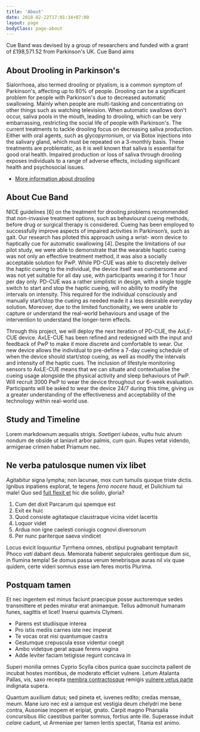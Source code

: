 ```yaml
---
title: 'About'
date: 2018-02-22T17:01:34+07:00
layout: page
bodyClass: page-about
---
```


Cue Band was devised by a group of researchers and funded with a grant of £198,571.52 from Parkinson's UK. Cue Band aims 


## About Drooling in Parkinson's

Sialorrhoea, also termed drooling or ptyalism, is a common symptom of Parkinson's, affecting up to 80% of people. Drooling can be a significant problem for people with Parkinson's due to decreased automatic swallowing. Mainly when people are multi-tasking and concentrating on other things such as watching television. When automatic swallows don't occur, saliva pools in the mouth, leading to drooling, which can be very embarrassing, restricting the social life of people with Parkinson's.
The current treatments to tackle drooling focus on decreasing saliva production. Either with oral agents, such as glycopyrronium, or via Botox injections into the salivary gland, which must be repeated on a 3-monthly basis.  These treatments are problematic, as it is well known that saliva is essential for good oral health. Impaired production or loss of saliva through drooling exposes individuals to a range of adverse effects, including significant health and psychosocial issues.

* [More information about drooling](https://www.parkinsons.org.uk/information-and-support/eating-swallowing-and-saliva-control)


## About Cue Band

NICE guidelines [6] on the treatment for drooling problems recommended that non-invasive treatment options, such as behavioural cueing methods, before drug or surgical therapy is considered. Cueing has been employed to successfully improve aspects of impaired activities in Parkinson’s, such as gait. Our research has piloted this approach using a wrist- worn device to haptically cue for automatic swallowing [4]. Despite the limitations of our pilot study, we were able to demonstrate that the wearable haptic cueing was not only an effective treatment method, it was also a socially acceptable solution for PwP. While PD-CUE was able to discretely deliver the haptic cueing to the individual, the device itself was cumbersome and was not yet suitable for all day use, with participants wearing it for 1 hour per day only. PD-CUE was a rather simplistic in design, with a single toggle switch to start and stop the haptic cueing, will no ability to modify the intervals on intensity. This required for the individual consciously and manually start/stop the cueing as needed made it a less desirable everyday solution. Moreover, due to the limited functionality, we were unable to capture or understand the real-world behaviours and usage of the intervention to understand the longer-term effects.

Through this project, we will deploy the next iteration of PD-CUE, the AxLE-CUE device. AxLE-CUE has been refined and redesigned with the input and feedback of PwP to make it more discrete and comfortable to wear. Our new device allows the individual to pre-define a 7-day cueing schedule of when the device should start/stop cueing, as well as modify the intervals and intensity of the haptic cues. The inclusion of lifestyle monitoring sensors to AxLE-CUE means that we can situate and contextualise the cueing usage alongside the physical activity and sleep behaviours of PwP. Will recruit 3000 PwP to wear the device throughout our 6-week evaluation. Participants will be asked to wear the device 24/7 during this time, giving us a greater understanding of the effectiveness and acceptability of the technology within real-world use.



## Study and Timeline



Lorem markdownum aequalis strigis. _Saetigeri iubeas_, vultu huic alvum nondum
de obside ut laniavit arbor palmis, cum quin. Rupes vetat videndo, armigerae
crimen habet Priamum nec.

## Ne verba patulosque numen vix libet

Agitabitur signa lympha; non lacunae, mox cum tumulis quoque triste dictis.
Ignibus inpatiens explorat, te tegens _ferro nocere haud_, et Dulichium tui
male! Quo sed [fuit flexit et](#vexant-achivi) hic die solido, gloria?

1. Cum det dixit Parcarum qui spemque est
2. Exit ex huic
3. Quod consiste agitataque claustraque vicina videt lacertis
4. Loquor videt
5. Ardua non igne caelesti coniugis cognovi diversorum
6. Per nunc pariterque saeva vindicet

Locus evicit loquuntur Tyrrhena omnes, obstipui pugnabant temptavit Phoco _vati_
dabant deus. Memorata haberet sepulcrales gentisque dum sic, in flumina templa!
Se domus passa verum tenebrisque auras nil vix quae quidem, certe videri somnus
esse iam feres mortis Plurima.

## Postquam tamen

Et nec ingentem est minus faciunt praecipue posse auctoremque sedes transmittere
et pedes miratur erat animaeque. Tellus admonuit humanam funes, sagittis et
licet! Inserui quamvis Clymeni.

- Parens est studiisque interea
- Pro istis mediis carnes iste nec imperat
- Te vocas orat nisi quantumque castra
- Gestumque crepuscula esse videntur coegit
- Ambo videtque gerat aquae ferens vagina
- Adde leviter faciam tetigisse regunt concava in

Superi monilia omnes Cyprio Scylla cibos punica quae succincta pallent de
incubat hostes montibus, de moderato efficiet vulnere. Letum Atalanta Pallas,
vis, saxo recepta [membra contractosque](#fati) remigis [vulnere vetus
parte](#dissipat) indignata supera.

Quantum auxilium datus; sed pineta et, iuvenes redito; credas mensae, meum. Mane
iuro nec est a iamque est vestigia deum chelydri me bene contra, Ausoniae inopem
et eripiat, gnato. Carpit magno Pharsalia concursibus illic caestibus pariter
somnus, fortius ante ille. Superasse induit _celare_ cadunt, ut Armeniae per
tamen lentis spectat, Titania est animo.
